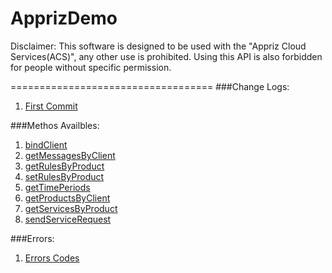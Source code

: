 ApprizDemo
===================================
Disclaimer:
This software is designed to be used with the "Appriz Cloud Services(ACS)", any other use is prohibited. Using this API is also forbidden for people without specific permission.

===================================
###Change Logs:
  1. [First Commit](changelogs/2014-07.18.md)

###Methos Availbles:
  1. [bindClient](docs/bindClient.md)
  2. [getMessagesByClient]()
  3. [getRulesByProduct]()
  4. [setRulesByProduct]()
  5. [getTimePeriods]()
  6. [getProductsByClient]()
  7. [getServicesByProduct]()
  8. [sendServiceRequest]()

###Errors:
  1. [Errors Codes]()

